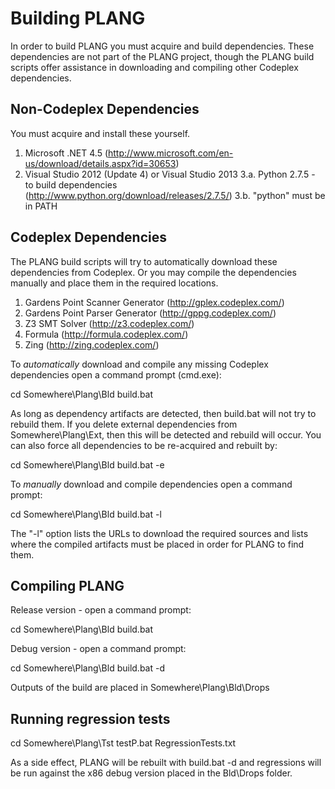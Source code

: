 Building PLANG
==========================================================
In order to build PLANG you must acquire and build dependencies.
These dependencies are not part of the PLANG project, though
the PLANG build scripts offer assistance in downloading and compiling
other Codeplex dependencies. 

Non-Codeplex Dependencies
----------------------------------------------------------
You must acquire and install these yourself.

1. Microsoft .NET 4.5 (http://www.microsoft.com/en-us/download/details.aspx?id=30653)
2. Visual Studio 2012 (Update 4) or Visual Studio 2013
3.a. Python 2.7.5 - to build dependencies (http://www.python.org/download/releases/2.7.5/)
3.b. "python" must be in PATH

Codeplex Dependencies
----------------------------------------------------------
The PLANG build scripts will try to automatically download these dependencies from Codeplex.
Or you may compile the dependencies manually and place them in the required locations. 

1. Gardens Point Scanner Generator (http://gplex.codeplex.com/)
2. Gardens Point Parser Generator (http://gppg.codeplex.com/)
3. Z3 SMT Solver (http://z3.codeplex.com/)
4. Formula (http://formula.codeplex.com/)
5. Zing (http://zing.codeplex.com/)

To *automatically* download and compile any missing Codeplex dependencies open a command
prompt (cmd.exe):

cd Somewhere\Plang\Bld
build.bat

As long as dependency artifacts are detected, then build.bat will not try to rebuild them.
If you delete external dependencies from Somewhere\Plang\Ext, then this will be detected
and rebuild will occur. You can also force all dependencies to be re-acquired and rebuilt by:

cd Somewhere\Plang\Bld
build.bat -e

To *manually* download and compile dependencies open a command prompt:

cd Somewhere\Plang\Bld
build.bat -l

The "-l" option lists the URLs to download the required sources and lists where the compiled artifacts
must be placed in order for PLANG to find them.  

Compiling PLANG
----------------------------------------------------------
Release version - open a command prompt:

cd Somewhere\Plang\Bld
build.bat

Debug version - open a command prompt:

cd Somewhere\Plang\Bld
build.bat -d

Outputs of the build are placed in Somewhere\Plang\Bld\Drops

Running regression tests
----------------------------------------------------------
cd Somewhere\Plang\Tst
testP.bat RegressionTests.txt

As a side effect, PLANG will be rebuilt with build.bat -d and
regressions will be run against the x86 debug version placed in the Bld\Drops folder.